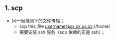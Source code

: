 

## 1. scp

- 同一局域网下的文件传输；
    - scp this_file username@xx.xx.xx.xx://home/
    - 需要安装 ssh 服务（scp 依赖的正是 ssh）；
